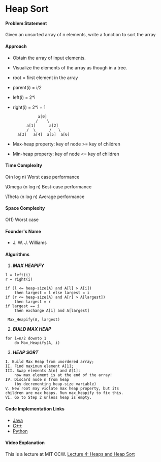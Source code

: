 # Heap Sort

#### Problem Statement

Given an unsorted array of n elements, write a function to sort the array

#### Approach

- Obtain the array of input elements.
- Visualize the elements of the array as though in a tree.
- root = first element in the array
- parent(i) = i/2
- left(i) = 2*i
- right(i) = 2*i + 1

                 a[0]
                /    \
            a[1]      a[2]
            /  \      /   \
        a[3]   a[4]  a[5]  a[6]

- Max-heap property: key of node >= key of children
- Min-heap property: key of node <= key of children

#### Time Complexity

O(n log n) Worst case performance

\Omega (n log n) Best-case performance

\Theta (n log n) Average performance

#### Space Complexity

O(1) Worst case

#### Founder's Name

- J. W. J. Williams

#### Algorithms

1. ***MAX HEAPIFY***


```
l = left(i)
r = right(i)

if (l <= heap-size(A) and A[l] > A[i])
    then largest = l else largest = i
if (r <= heap-size(A) and A[r] > A[largest])
    then largest = r
if largest == i
    then exchange A[i] and A[largest]

 Max_Heapify(A, largest)
```
2. ***BUILD MAX HEAP***

```
for i=n/2 downto 1
    do Max_Heapify(A, i)
```
3. ***HEAP SORT***

```
I. Build Max Heap from unordered array;
II. Find maximum element A[1];
III. Swap elements A[n] and A[1]:
    now max element is at the end of the array!
IV. Discard node n from heap
    (by decrementing heap-size variable)
V. New root may violate max heap property, but its
children are max heaps. Run max_heapify to fix this.
VI. Go to Step 2 unless heap is empty.
```

#### Code Implementation Links

- [Java](https://github.com/TheAlgorithms/Implementation/Java/HeapSort.java)
- [C++](https://github.com/TheAlgorithms/Implementation/C++/HeapSort.cpp)
- [Python](https://github.com/TheAlgorithms/Implementation/Python/HeapSort.py)


#### Video Explanation

This is a lecture at MIT OCW.
[Lecture 4: Heaps and Heap Sort](https://ocw.mit.edu/courses/electrical-engineering-and-computer-science/6-006-introduction-to-algorithms-fall-2011/lecture-videos/lecture-4-heaps-and-heap-sort/)
